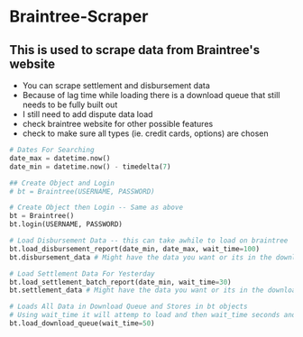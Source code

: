 # Braintree-Scraper

## This is used to scrape data from Braintree's website
  - You can scrape settlement and disbursement data
  - Because of lag time while loading there is a download queue that still needs to be fully built out
  - I still need to add dispute data load
  - check braintree website for other possible features
  - check to make sure all types (ie. credit cards, options) are chosen


```python
# Dates For Searching
date_max = datetime.now()
date_min = datetime.now() - timedelta(7)

## Create Object and Login
# bt = Braintree(USERNAME, PASSWORD)

# Create Object then Login -- Same as above
bt = Braintree()
bt.login(USERNAME, PASSWORD)

# Load Disbursement Data -- this can take awhile to load on braintree
bt.load_disbursement_report(date_min, date_max, wait_time=100)
bt.disbursement_data # Might have the data you want or its in the download_queue

# Load Settlement Data For Yesterday
bt.load_settlement_batch_report(date_min, wait_time=30)
bt.settlement_data # Might have the data you want or its in the download_queue

# Loads All Data in Download Queue and Stores in bt objects
# Using wait_time it will attemp to load and then wait_time seconds and retry once more
bt.load_download_queue(wait_time=50)
```
